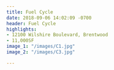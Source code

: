 ```yaml
---
title: Fuel Cycle
date: 2018-09-06 14:02:09 -0700
header: Fuel Cycle
highlights:
- 12100 Wilshire Boulevard, Brentwood
- 11,000SF
image_1: "/images/C1.jpg"
image_2: "/images/C3.jpg"

---
```

